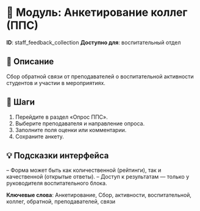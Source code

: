 # 📘 Модуль: Анкетирование коллег (ППС)
**ID**: staff_feedback_collection
**Доступно для**: воспитательный отдел

## 📝 Описание
Сбор обратной связи от преподавателей о воспитательной активности студентов и участии в мероприятиях.

## 🩜 Шаги
1. Перейдите в раздел «Опрос ППС».
2. Выберите преподавателя и направление опроса.
3. Заполните поля оценки или комментарии.
4. Сохраните анкету.

## 💡 Подсказки интерфейса
– Форма может быть как количественной (рейтинги), так и качественной (открытые ответы).
– Доступ к результатам — только у руководителя воспитательного блока.

**Ключевые слова**: Анкетирование, Сбор, активности, воспитательной, коллег, обратной, преподавателей, связи
